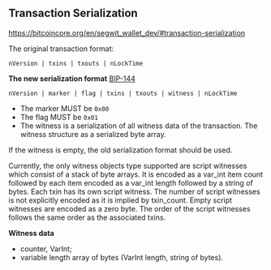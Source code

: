 ## Transaction Serialization
https://bitcoincore.org/en/segwit_wallet_dev/#transaction-serialization

The original transaction format:
```
nVersion | txins | txouts | nLockTime
```

**The new serialization format** [BIP-144](https://github.com/bitcoin/bips/blob/master/bip-0144.mediawiki#specification)
```
nVersion | marker | flag | txins | txouts | witness | nLockTime
```
- The marker MUST be `0x00`
- The flag MUST be `0x01`
- The witness is a serialization of all witness data of the transaction. The witness structure as a serialized byte array.

If the witness is empty, the old serialization format should be used.

Currently, the only witness objects type supported are script witnesses which consist of a stack of byte arrays. It is encoded as a var_int item count followed by each item encoded as a var_int length followed by a string of bytes. Each txin has its own script witness. The number of script witnesses is not explicitly encoded as it is implied by txin_count. Empty script witnesses are encoded as a zero byte. The order of the script witnesses follows the same order as the associated txins.

**Witness data**
- counter, VarInt;
- variable length array of bytes (VarInt length, string of bytes).
